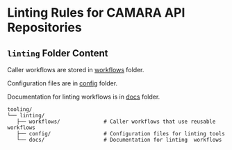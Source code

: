 # Linting Rules for CAMARA API Repositories

## `linting` Folder Content

Caller workflows are stored in [workflows](/linting/workflows) folder.

Configuration files are in [config](/linting/config) folder.

Documentation for linting workflows is in [docs](/linting/docs) folder.

```
tooling/
└── linting/
   ├── workflows/              # Caller workflows that use reusable workflows
   ├── config/                 # Configuration files for linting tools
   └── docs/                   # Documentation for linting  workflows
```
